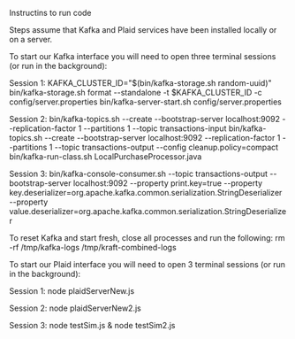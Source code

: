 Instructins to run code

Steps assume that Kafka and Plaid services have been installed locally or on a server.

To start our Kafka interface you will need to open three terminal sessions (or run in the background):

Session 1: 
  KAFKA_CLUSTER_ID="$(bin/kafka-storage.sh random-uuid)"
  bin/kafka-storage.sh format --standalone -t $KAFKA_CLUSTER_ID -c config/server.properties
  bin/kafka-server-start.sh config/server.properties

Session 2:
  bin/kafka-topics.sh --create     --bootstrap-server localhost:9092     --replication-factor 1     --partitions 1     --topic transactions-input
  bin/kafka-topics.sh --create     --bootstrap-server localhost:9092     --replication-factor 1     --partitions 1     --topic transactions-output     --config cleanup.policy=compact
  bin/kafka-run-class.sh LocalPurchaseProcessor.java 

Session 3:
  bin/kafka-console-consumer.sh   --topic transactions-output   --bootstrap-server localhost:9092   --property print.key=true   --property key.deserializer=org.apache.kafka.common.serialization.StringDeserializer   --property value.deserializer=org.apache.kafka.common.serialization.StringDeserializer

To reset Kafka and start fresh, close all processes and run the following: 
  rm -rf /tmp/kafka-logs /tmp/kraft-combined-logs



To start our Plaid interface you will need to open 3 terminal sessions (or run in the background):

Session 1:
  node plaidServerNew.js

Session 2:
  node plaidServerNew2.js

Session 3:
  node testSim.js <number of requests> & node testSim2.js <number of requests>


